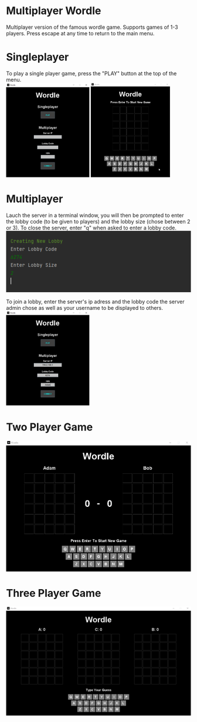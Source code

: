 # Multiplayer Wordle

Multiplayer version of the famous wordle game. Supports games of 1-3 players. Press escape at any time to return to the main menu.

# Singleplayer

To play a single player game, press the "PLAY" button at the top of the menu.  
<img src="https://github.com/Adamose/Multiplayer-Wordle/blob/main/README%20Resources/Menu1.png" width="45%">
<img src="https://github.com/Adamose/Multiplayer-Wordle/blob/main/README%20Resources/Singleplayer.gif" width="43%">

# Multiplayer

Lauch the server in a terminal window, you will then be prompted to enter the lobby code (to be given to players) and the lobby size (chose between 2 or 3). To close the server, enter "q" when asked to enter a lobby code.  
<img src="https://github.com/Adamose/Multiplayer-Wordle/blob/main/README%20Resources/Server1.png">

To join a lobby, enter the server's ip adress and the lobby code the server admin chose as well as your username to be displayed to others.  
<img src="https://github.com/Adamose/Multiplayer-Wordle/blob/main/README%20Resources/Menu2.png" width="45%">

# Two Player Game

![Game between two players](https://github.com/Adamose/Multiplayer-Wordle/blob/main/README%20Resources/TwoPlayerGame.gif)

# Three Player Game

![Game between three players](https://github.com/Adamose/Multiplayer-Wordle/blob/main/README%20Resources/ThreePlayerGame.gif)
